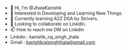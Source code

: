 - 👋 Hi, I’m @JhalaKanishk
- 👀 Interested in Developing and Learning New Things.
- 🌱 Currently learning A2Z DSA by Strivers.
- 💞️ Looking to collaborate on LinkdIn.
- 📫 How to reach me DM on Linkdin
- Linkdin : kanishk_raj_singh_jhala
- Gmail : kanishkrajsinghjhala@gmail.com
<!---
JhalaKanishk/JhalaKanishk is a ✨ special ✨ repository because its `README.md` (this file) appears on your GitHub profile.
You can click the Preview link to take a look at your changes.
--->
